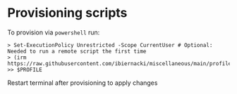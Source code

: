 # Provisioning scripts
To provision via `powershell` run:
``` 
> Set-ExecutionPolicy Unrestricted -Scope CurrentUser # Optional: Needed to run a remote script the first time
> (irm https://raw.githubusercontent.com/ibiernacki/miscellaneous/main/profile/pwsh/provision.ps1) >> $PROFILE
```
Restart terminal after provisioning to apply changes
